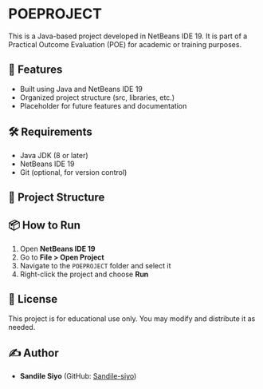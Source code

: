 # POEPROJECT

This is a Java-based project developed in NetBeans IDE 19. It is part of a Practical Outcome Evaluation (POE) for academic or training purposes.

## 🚀 Features

- Built using Java and NetBeans IDE 19
- Organized project structure (src, libraries, etc.)
- Placeholder for future features and documentation

## 🛠 Requirements

- Java JDK (8 or later)
- NetBeans IDE 19
- Git (optional, for version control)

## 📁 Project Structure


## 📦 How to Run

1. Open **NetBeans IDE 19**
2. Go to **File > Open Project**
3. Navigate to the `POEPROJECT` folder and select it
4. Right-click the project and choose **Run**

## 📄 License

This project is for educational use only. You may modify and distribute it as needed.

## ✍️ Author

- **Sandile Siyo** (GitHub: [Sandile-siyo](https://github.com/Sandile-siyo))
